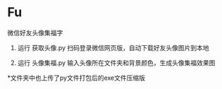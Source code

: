 # Fu
微信好友头像集福字
1. 运行 获取头像.py 扫码登录微信网页版，自动下载好友头像图片到本地

2. 运行 头像集福.py 输入头像所在文件夹和背景颜色，生成头像集福效果图

*文件夹中也上传了py文件打包后的exe文件压缩版
